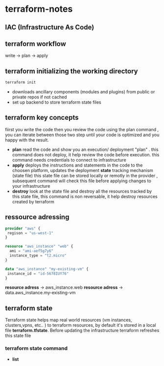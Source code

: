 # terraform-notes

## IAC (Infrastructure As Code)

## terraform workflow 
  write -> plan -> apply
  
 ## terraform initializing the working directory
 
 ```sh 
 terraform init 
 ```
 
 -  downloads ancillary components (modules and plugins) from public or private repos if not cached
 -  set up backend to store terraform state files 


## terraform key concepts

fiirst you write the code then you review the code using the plan command , you can iterate between those two step until your code is optimized and you happy with the result.

 -  **plan**  read the code and show you an execution/ deployment "plan" . this command does not deploy, it help review the code before execution.
 this command needs credentials to connect to infrastructure
 -  **apply** deploys the instructions and statements in the code to the choosen platform, updates the deployment **state** tracking mechanism (state file) this state file can be stored locally or remotly in the provider , subsequent command will check this file before applying changes to your infrastructure 
 - **destroy** look at the state file and destroy all the resources tracked by this state file, this command is non reversable, it help destroy resources created by terraform 

## ressource adressing

```terraform 
provider "aws" {
 regison = "us-west-1"
}

resource "aws_instance" "web" {
  ami = "ami-aef5g7y6"
  instance_type = "t2.micro"
}

data "aws_instance" "my-existing-vm" {
 instance_id = "id-5678IUY76"
}
 ```
 **resource adress** -> aws_instance.web
  **resource adress** -> data.aws_instance.my-existing-vm
  

## terraform state 

Terraform state helps map real world resources (vm instances, clusters,vpns, etc.. ) to terraform resources, 
by default it's stored in a local file **terraform.tfstate**. 
Before updating the infrastructure terraform refreshes this state file  

### terraform state command 

-  **list**  

